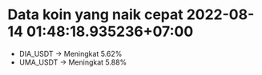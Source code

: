 # Data koin yang naik cepat 2022-08-14 01:48:18.935236+07:00

* DIA_USDT -> Meningkat 5.62%
* UMA_USDT -> Meningkat 5.88%
